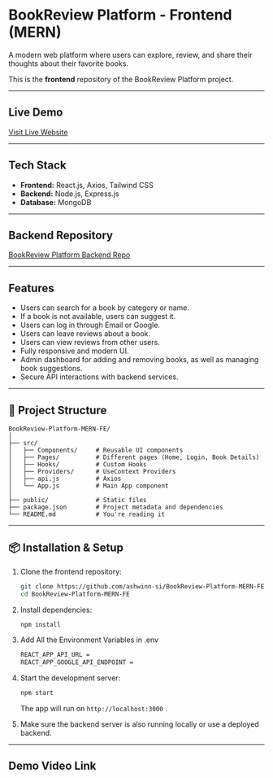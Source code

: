 # BookReview Platform - Frontend (MERN)

A modern web platform where users can explore, review, and share their thoughts about their favorite books.  

This is the **frontend** repository of the BookReview Platform project.

---

## Live Demo

[Visit Live Website](https://book-review-ashwin.vercel.app/)

---

## Tech Stack

- **Frontend:** React.js, Axios, Tailwind CSS 
- **Backend:** Node.js, Express.js
- **Database:** MongoDB 

---

## Backend Repository

[BookReview Platform Backend Repo](https://your-backend-repo-link-here.com)

---

##  Features

- Users can search for a book by category or name.
- If a book is not available, users can suggest it.
- Users can log in through Email or Google.
- Users can leave reviews about a book.
- Users can view reviews from other users.
- Fully responsive and modern UI.
- Admin dashboard for adding and removing books, as well as managing book suggestions.
- Secure API interactions with backend services.
---

## 🧩 Project Structure

```
BookReview-Platform-MERN-FE/
│
├── src/
│   ├── Components/     # Reusable UI components
│   ├── Pages/          # Different pages (Home, Login, Book Details)
│   ├── Hooks/          # Custom Hooks
│   ├── Providers/      # UseContext Providers
│   ├── api.js          # Axios
│   └── App.js          # Main App component
│
├── public/             # Static files
├── package.json        # Project metadata and dependencies
└── README.md           # You're reading it 
```

---

## 📦 Installation & Setup

1. Clone the frontend repository:
   ```bash
   git clone https://github.com/ashwinn-si/BookReview-Platform-MERN-FE.git
   cd BookReview-Platform-MERN-FE
   ```

2. Install dependencies:
   ```bash
   npm install
   ```
3. Add All the Environment Variables in .env
    ```bash
   REACT_APP_API_URL = 
   REACT_APP_GOOGLE_API_ENDPOINT = 
   ``` 

4. Start the development server:
   ```bash
   npm start
   ```
   The app will run on `http://localhost:3000` .


5. Make sure the backend server is also running locally or use a deployed backend.

---

##  Demo Video Link



